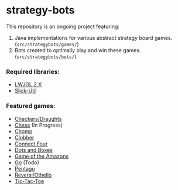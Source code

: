 # strategy-bots
This repository is an ongoing project featuring:
1. Java implementations for various abstract strategy board games. (`src/strategybots/games/`)
2. Bots created to optimally play and win these games. (`src/strategybots/bots/`)

### Required libraries:
 * [LWJGL 2.X](http://legacy.lwjgl.org/)
 * [Slick-Util](http://slick.ninjacave.com/slick-util/)

### Featured games:
* [Checkers/Draughts](https://en.wikipedia.org/wiki/English_draughts)
* [Chess](https://en.wikipedia.org/wiki/Chess) (In Progress)
* [Chomp](https://en.wikipedia.org/wiki/Chomp)
* [Clobber](https://en.wikipedia.org/wiki/Clobber)
* [Connect Four](https://en.wikipedia.org/wiki/Connect_Four)
* [Dots and Boxes](https://en.wikipedia.org/wiki/Dots_and_Boxes)
* [Game of the Amazons](https://en.wikipedia.org/wiki/Game_of_the_Amazons)
* [Go](https://en.wikipedia.org/wiki/Go_(game)) (Todo)
* [Pentago](https://en.wikipedia.org/wiki/Pentago)
* [Reversi/Othello](https://en.wikipedia.org/wiki/Reversi)
* [Tic-Tac-Toe](https://en.wikipedia.org/wiki/M,n,k-game)
